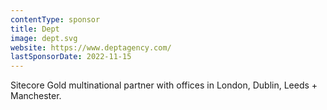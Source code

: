```yaml
---
contentType: sponsor
title: Dept
image: dept.svg
website: https://www.deptagency.com/
lastSponsorDate: 2022-11-15
---
```

Sitecore Gold multinational partner with offices in London, Dublin, Leeds + Manchester.